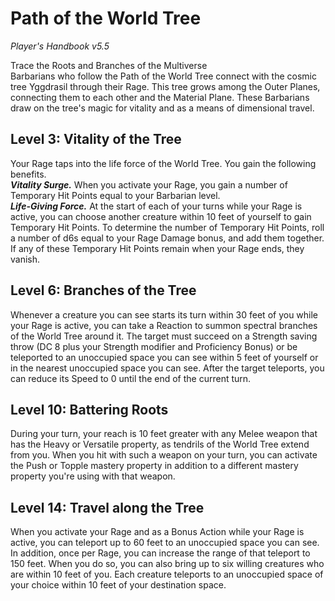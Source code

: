 # Path of the World Tree
*Player's Handbook v5.5*  

Trace the Roots and Branches of the Multiverse  
Barbarians who follow the Path of the World Tree connect with the cosmic tree Yggdrasil through their Rage. This tree grows among the Outer Planes, connecting them to each other and the Material Plane. These Barbarians draw on the tree's magic for vitality and as a means of dimensional travel.

## Level 3: Vitality of the Tree
Your Rage taps into the life force of the World Tree. You gain the following benefits.  
***Vitality Surge.*** When you activate your Rage, you gain a number of Temporary Hit Points equal to your Barbarian level.  
***Life-Giving Force.*** At the start of each of your turns while your Rage is active, you can choose another creature within 10 feet of yourself to gain Temporary Hit Points. To determine the number of Temporary Hit Points, roll a number of d6s equal to your Rage Damage bonus, and add them together. If any of these Temporary Hit Points remain when your Rage ends, they vanish.

## Level 6: Branches of the Tree
Whenever a creature you can see starts its turn within 30 feet of you while your Rage is active, you can take a Reaction to summon spectral branches of the World Tree around it. The target must succeed on a Strength saving throw (DC 8 plus your Strength modifier and Proficiency Bonus) or be teleported to an unoccupied space you can see within 5 feet of yourself or in the nearest unoccupied space you can see. After the target teleports, you can reduce its Speed to 0 until the end of the current turn.

## Level 10: Battering Roots
During your turn, your reach is 10 feet greater with any Melee weapon that has the Heavy or Versatile property, as tendrils of the World Tree extend from you. When you hit with such a weapon on your turn, you can activate the Push or Topple mastery property in addition to a different mastery property you're using with that weapon.

## Level 14: Travel along the Tree
When you activate your Rage and as a Bonus Action while your Rage is active, you can teleport up to 60 feet to an unoccupied space you can see.  
In addition, once per Rage, you can increase the range of that teleport to 150 feet. When you do so, you can also bring up to six willing creatures who are within 10 feet of you. Each creature teleports to an unoccupied space of your choice within 10 feet of your destination space.